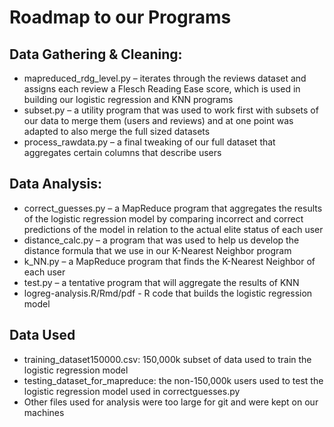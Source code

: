 # Roadmap to our Programs

## Data Gathering & Cleaning:

* mapreduced_rdg_level.py – iterates through the reviews dataset and assigns each review a Flesch Reading Ease score, 
which is used in building our logistic regression and KNN programs
* subset.py – a utility program that was used to work first with subsets of our data to merge them (users and reviews)
and at one point was adapted to also merge the full sized datasets
* process_rawdata.py – a final tweaking of our full dataset that aggregates certain columns that describe users

## Data Analysis:

* correct_guesses.py – a MapReduce program that aggregates the results of the logistic regression model by comparing 
incorrect and correct predictions of the model in relation to the actual elite status of each user
* distance_calc.py – a program that was used to help us develop the distance formula that we use in our K-Nearest 
Neighbor program
* k_NN.py – a MapReduce program that finds the K-Nearest Neighbor of each user
* test.py – a tentative program that will aggregate the results of KNN
* logreg-analysis.R/Rmd/pdf - R code that builds the logistic regression model 

## Data Used

* training_dataset150000.csv: 150,000k subset of data used to train the logistic regression model
* testing_dataset_for_mapreduce: the non-150,000k users used to test the logistic regression model used in correctguesses.py
* Other files used for analysis were too large for git and were kept on our machines
